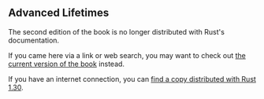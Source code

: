 ## Advanced Lifetimes

The second edition of the book is no longer distributed with Rust's documentation.

If you came here via a link or web search, you may want to check out [the current
version of the book](/src/index.md) instead.

If you have an internet connection, you can [find a copy distributed with
Rust
1.30](https://doc.rust-lang.org/1.30.0/book/second-edition/ch19-02-advanced-lifetimes.html).